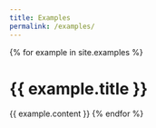 ```yaml
---
title: Examples
permalink: /examples/
---
```


{% for example in site.examples %}
# {{ example.title }}
{{ example.content }}
{% endfor %}
